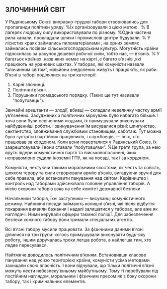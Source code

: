 ## ЗЛОЧИННИЙ СВІТ

У Радянському Союзі виправно-трудові табори створювались для пропаганди політики уряду.
%Їх організовували з цією метою.
 % В лагерях людську силу використовували по різному.
%Одна частина рила канали, прокладали шляхи і промислові центри будували.
% У лісистих краях займались пиломатеріалами , на орних землях займались посівом сільськогосподарським культур.
Могутність країни підносилась за рахунок дешевої робочої сили, тобто нас, — в’язнів.
% У багатьох країнах ,назв яких немає на карті ,є багато в'язнів ,які працюють на уранових шахтах.
У таборах, які комуністи назвали “злочинним світом”, мільйони знедолених живуть і працюють, як раби.
В’язні в таборі поділялися на три категорії:
1. Карні злочинці.
2. Політичні в’язні.
3. Порушники громадського порядку. (Таких ще тут називали “побутовець").

Звичайні арештанти — злодії, вбивці — складали невеличку частку армії ув’язнених.
Засуджених з політичних міркувань було набагато більше.
І хоча вони були освіченими людьми, їх примушували виконувати найбуденніші роботи.
І звинувачення їм висувалися різні: шпигунство, сектантство, зловживання службовим становищем, саботаж.
Тут можна було зустріти і партійних працівників, і службовців, — всіх, хто працював за кордоном.
Коли вони поверталися у Радянський Союз, їх заарештовували і вони ставали “побутовцями”.
%Це третя група, за нею йдуть лідери комуністичної партії та військовополонені, яких неправомірно судили іноземні ГПУ, як на посаді, так і за кордоном. 

Комуністи, нехтуючи такими моральними якостями, як честь та совість, шляхом терору та сили створювали армію в’язнів, вигадуючи зручні для себе правила, аби встановити панування над світом.
Керівництво і контроль над таборами здійснювало головне управління таборів.
А місію охорони таборів взяв на себе комітет державної безпеки.

Начальники таборів, їхні заступники — висуванці комуністичного режиму.
Найнижчі посади займають колишні в’язні, які після відбуття покарання виявили бажання і надалі залишатися у таборах, але вже як наглядачі.
Ними керували офіцери таємної поліції.
Для забезпечення безпеки кожного табору вони тримали спеціальних агентів.


Всі в’язні табору мусили працювати.
За фізичними даними в’язні ділилися на три групи: когось примушували виконувати будь-яку роботу, іншим доручалась трохи легша робота, а найлегша тим, хто ледве пересувався.

Найтяжче доводилось політичним в’язням.
Встановивши класове панування над усією територією країни, комуністи усіма методами захищали свою власність.
І вони відчували, що тільки політичні в’язні можуть нести небезпеку їхньому майбутньому.
Тому ті перебували під постійним наглядом, моральним і фізичним пресом як з боку охорони табору, так і кримінальних елементів.

